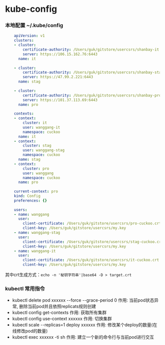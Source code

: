 # kube-config
### 本地配置 ~/.kube/config
```yaml
    apiVersion: v1
    clusters:
    - cluster:
        certificate-authority: /Users/guk/gitstore/usercsrs/shanbay-it.crt
        server: https://106.15.162.76:6443
      name: it
    
    - cluster:
        certificate-authority: /Users/guk/gitstore/usercsrs/shanbay-stag.crt
        server: https://47.99.2.221:6443
      name: stag
    
    - cluster:
        certificate-authority: /Users/guk/gitstore/usercsrs/shanbay-pro.crt
        server: https://101.37.113.69:6443
      name: pro
    
    contexts:
    - context:
        cluster: it
        user: wanggang-it
        namespace: cuckoo
      name: it
    - context:
        cluster: stag
        user: wanggang-stag
        namespace: cuckoo
      name: stag
    - context:
        cluster: pro
        user: wanggang
        namespace: cuckoo
      name: pro
    
    current-context: pro
    kind: Config
    preferences: {}
    
    users:
    - name: wanggang
      user:
        client-certificate: /Users/guk/gitstore/usercsrs/pro-cuckoo.crt
        client-key: /Users/guk/gitstore/usercsrs/my.key
    - name: wanggang-stag
      user:
        client-certificate: /Users/guk/gitstore/usercsrs/stag-cuckoo.crt
        client-key: /Users/guk/gitstore/usercsrs/my.key
    - name: wanggang-it
      user:
        client-certificate: /Users/guk/gitstore/usercsrs/it-cuckoo.crt
        client-key: /Users/guk/gitstore/usercsrs/my.key
```
其中crt生成方式：`echo -n '秘钥字符串'|base64 -D > target.crt`

### kubectl 常用指令
+ kubectl delete pod xxxxxx --force --grace-period 0 
作用: 当前pod状态异常, 删除当前pod并且依照replicats规则创建
+ kubectl config get-contexts
作用: 获取所有集群
+ kubectl config use-context xxxxxx
作用: 切换集群
+ kubectl scale --replicas=1 deploy xxxxxx
作用: 修改某个deploy的数量(在线修改pod的数量)
+ kubectl exec xxxxxx -ti sh
作用: 建立一个新的命令行与当前pod进行交互
